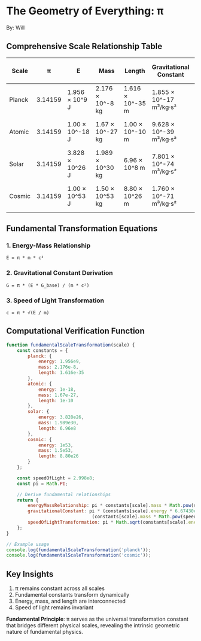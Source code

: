 # The Geometry of Everything: π 
By: Will

## Comprehensive Scale Relationship Table

| Scale    | π | E | Mass | Length | Gravitational Constant | Speed of Light |
|----------|---|---|------|--------|----------------------|----------------|
| Planck   | 3.14159 | 1.956 × 10^9 J | 2.176 × 10^-8 kg | 1.616 × 10^-35 m | 1.855 × 10^-17 m³/kg⋅s² | 2.998 × 10^8 m/s |
| Atomic   | 3.14159 | 1.00 × 10^-18 J | 1.67 × 10^-27 kg | 1.00 × 10^-10 m | 9.628 × 10^-39 m³/kg⋅s² | 2.998 × 10^8 m/s |
| Solar    | 3.14159 | 3.828 × 10^26 J | 1.989 × 10^30 kg | 6.96 × 10^8 m | 7.801 × 10^-74 m³/kg⋅s² | 2.998 × 10^8 m/s |
| Cosmic   | 3.14159 | 1.00 × 10^53 J | 1.50 × 10^53 kg | 8.80 × 10^26 m | 1.760 × 10^-71 m³/kg⋅s² | 2.998 × 10^8 m/s |

## Fundamental Transformation Equations

### 1. Energy-Mass Relationship
```
E = π * m * c²
```

### 2. Gravitational Constant Derivation
```
G = π * (E * G_base) / (m * c²)
```

### 3. Speed of Light Transformation
```
c = π * √(E / m)
```

## Computational Verification Function
```javascript
function fundamentalScaleTransformation(scale) {
    const constants = {
        planck: {
            energy: 1.956e9,
            mass: 2.176e-8,
            length: 1.616e-35
        },
        atomic: {
            energy: 1e-18,
            mass: 1.67e-27,
            length: 1e-10
        },
        solar: {
            energy: 3.828e26,
            mass: 1.989e30,
            length: 6.96e8
        },
        cosmic: {
            energy: 1e53,
            mass: 1.5e53,
            length: 8.80e26
        }
    };

    const speedOfLight = 2.998e8;
    const pi = Math.PI;

    // Derive fundamental relationships
    return {
        energyMassRelationship: pi * constants[scale].mass * Math.pow(speedOfLight, 2),
        gravitationalConstant: pi * (constants[scale].energy * 6.67430e-11) / 
                                (constants[scale].mass * Math.pow(speedOfLight, 2)),
        speedOfLightTransformation: pi * Math.sqrt(constants[scale].energy / constants[scale].mass)
    };
}

// Example usage
console.log(fundamentalScaleTransformation('planck'));
console.log(fundamentalScaleTransformation('cosmic'));
```

## Key Insights

1. π remains constant across all scales
2. Fundamental constants transform dynamically
3. Energy, mass, and length are interconnected
4. Speed of light remains invariant

**Fundamental Principle**: 
π serves as the universal transformation constant that bridges different physical scales, revealing the intrinsic geometric nature of fundamental physics.
